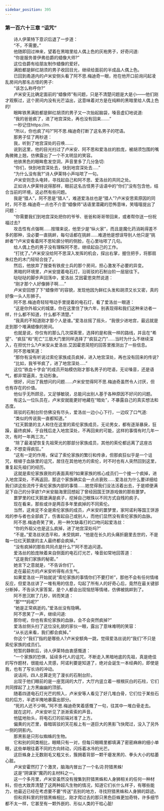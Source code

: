 ```yaml
---
sidebar_position: 395
---
```

### 第一百六十三章 “诅咒”  


　　诗人伊莱特下意识后退了一步道：  
　　“不，不需要。”  
　　他随即回过神来，望着在黑暗里给人偶上色的灰袍男子，好奇问道:  
　　“你是服务普伊弗伯爵的蜡像大师?”  
　　这位伯爵有给朋友制作蜡像的爱好。  
　　满脸都是鲜红胡须的男子收回目光，继续给面前的半成品人偶上色。  
　　已回到甬道内的卢米安侧头看了阿不思.梅迪奇一眼，抢在他开口前询问起凌乱房间内那名古怪的男子:  
　　“该怎么称呼你?”  
　　卢米安无比确定面前的“蜡像师”有问题，只是不清楚问题是大是小——他们刚才观察过，这个房间内没有光芒溢出，这意味着对方是在纯粹的黑暗里给人偶上色的!  
　　眼眸铁黑满脸都是鲜红胡须的男子又一次抬起脑袋，嗓音虚幻地说道:  
　　“我的爸爸疯了，进了地宫深处，再也没有回来…….”  
　　一秒记住https://m.  
　　“所以，你也疯了吗?”阿不思.梅迪奇打断了这名男子的呓语。  
　　那男子怔了两秒道：  
　　我，听到了地宫深处的召唤…….  
　　说到这里，他的目光扫过了卢米安、阿不思和爱洛丝的脸庞，被胡须包围的嘴角微微上翘，仿佛露出了一个不太明显的笑容。  
　　他铁黑色的眼眸愈发空洞，声音里多了几分急切:  
　　“你们，快到地宫深处去，快到地宫深处去.….”  
　　“为什么没有我?”诗人伊莱特小声咕哝了一句。  
　　卢米安则念头电转，寻找起自己和阿不思、爱洛丝的共同之处。  
　　正如诗人伊莱特说得那样，眼前这名古怪男子话语中的“你们”没有包含他，结合当前的环境，这必然有些问题。  
　　我是“猎人”，阿不思是“猎人”，难道爱洛丝也是“猎人”?卢米安思索原因的同时，阿不思.梅迪奇一点也不介意“蜡像师”话语里潜藏的恐怖意味，笑嘻嘻提出了问题：  
　　“你需要我们到地宫深处把你的爷爷、爸爸和哥哥带回来，或者帮你送一份祝福过去?  
　　攻击性有点强啊……按理来说，他至少是“纵火家”，而且是魔化药消耗得差不多的那种，没必要一直挑衅，每句话都在挑衅……难道他是想误导别人他只是“挑衅者”?卢米安看着阿不思轮廓分明的侧脸，在心里咕哝了几句。  
　　给人偶上色的男子没有理睬阿不思，继续起自己的工作。  
　　“打扰了。”卢米安没给阿不思深入发挥的机会，探出右掌，握住把手，将那扇朱红色的木门轻轻合拢了。  
　　然后，他放弃了搜查有铁皮士兵的那个房间，担心激发不必要的异变。  
　　黑暗的环境里，卢米安提着电石灯，沿斑驳的石制台阶一层层往下。  
　　哒哒哒的脚步声回荡中，爱洛丝.艾因霍恩突然说道：  
　　“刚才那个人好像狮子啊.….”  
　　卢米安回想了下“蜡像师”的容貌，发现他因为鲜红头发和胡须又长又密，真的好像一头人形狮子。  
　　阿不思.梅迪奇轻轻甩动手里提着的电石灯，看了爱洛丝一眼道：  
　　“这是你外祖父的城堡，你在这里住了快六年，别表现得和我们这种来访者一样，什么都不知道，什么都不清楚。”  
　　“我真的不知道刚才那个人是谁。”爱洛丝摇了摇头，“我很少进地宫，最远就是走到那个堆满蜡像的房间。  
　　也就是说，你仅有的那么几次探索里，选择的是和我一样的路线，并且在“希望”、“疯狂”和“死亡”三扇大门里同样选择了“疯狂之门”……当时为什么不继续深入，在担忧什么?卢米安从爱洛丝.艾因霍恩简短的回答里推测出了一些信息。  
　　阿不思嗤笑道：  
　　“那你有没有听说过索伦家族成员疯掉，进入地宫深处，再也没有回来的传说?  
　　“比如，我爷爷疯了，进了地宫深处.….”  
　　这位“铁血十字会”的成员开始模仿刚才那名男子的呓语，无论嗓音，还是语气，都非常逼真，生动形象。  
　　很好，问出了我想问的问题……卢米安觉得阿不思.梅迪奇虽然令人讨厌，但也有存在的价值。  
　　他似乎无所顾忌，又足够敏锐，总能问出别人基于各种原因不好问的问题。  
　　有这么一位队员在，卢米安就能更好地藏在“暗处”，不暴露自己的真实想法和态度。  
　　斑驳的石制台阶仿佛没有尽头，爱洛丝一边小心下行，一边叹了口气道:  
　　“类似的传说我一直都知道。”  
　　“红天鹅堡的主人和住在这里的索伦家族成员，无论男女，都有逐渐暴戾，狂躁，最终疯掉，于自残后走入地宫深处，不再回来的可能，这样的事情有时几年一次，有时一年两三次。”  
　　“除了最渴望恢复先祖荣光的那部分家族成员，其他的索伦都远离了这座古堡，不想变得疯狂。”  
　　“这有一定的作用，保证了索伦家族的繁衍和传承，但那疯狂似乎是一个诅咒，根植于血脉里的诅咒，居住在其他地方的索伦，时不时也有人突然回到这里，重复起先祖们的经历。  
　　这就是索伦家族衰败的表面真相?如果家族的核心成员们一个接一个疯掉，进入地宫深处，不再返回，那这个家族确实会一点点衰败……爱洛丝为什么要详细给我们讲这些流传于索伦家族内部的事情……她觉得我们没法活着出去，于是顺便满足下自己的分享欲?卢米安脑海里回想起了曾经因国王饼游戏做的那些噩梦。  
　　噩梦里的红天鹅堡满是疯子，挖掉自己眼珠以不同方式自残的疯子。  
　　现在看来，那些或许是两百多年里疯掉的不同索伦。  
　　当然，这肯定不全是索伦家族的成员，卢米安的噩梦里，家阿诺利等国王饼游戏的参与者也全部疯了，伤害起自己或别人，而他们显然没有索伦家族的血脉。  
　　阿不思.梅迪奇笑了笑，用一种欠缺毒打的口吻问起爱洛丝：  
　　“你的外祖父也是这么疯掉，进了地宫深处吗?”  
　　“不是。”爱洛丝状态平和，未受挑衅，“他是在长久的头痛折磨里去世的，不是每一位红天鹅堡的主人最终都会疯掉。”  
　　“没有疯掉的那些共同点是什么?”阿不思追问道。  
　　爱洛丝的脸庞映着来自侧面的电石灯光芒，嗓音如常地回答道：  
　　“这是我们家族的秘密。”  
　　她言下之意就是，“不告诉你们”。  
　　走在最前方的卢米安听得有点生气。  
　　如果爱洛丝一开始就说“索伦家族的事情你们不要打听”，那他不会有任何情绪反应，但爱洛丝讲了一堆有用的信息，勾起了所有人的好奇心后，竟然在最关键部分断掉，不告诉大家答案，是个人都会出现恼怒等情绪，仿佛被挑衅到了。  
　　阿不思沉默了几秒，转而笑道：  
　　“那***妈呢?”  
　　“她是正常病逝的。”爱洛丝没有隐瞒。  
　　阿不思笑了一声，继续问道:  
　　那你呢，你也有索伦家族的血脉，会不会突然疯掉?”  
　　爱洛丝侧头扫了这位没礼貌的家伙一眼，露出了意味难明的笑容：  
　　“从长远来看，我们都会疯掉。”  
　　你这个“我们”指的是哪些人?卢米安额角一跳，觉得爱洛丝说的“我们”不只是索伦家族的成员们。  
　　短暂的静默后，诗人伊莱特由衷感慨道：  
　　“一个家族的恐惧，延续多代人的诅咒，不断走入黑暗地底的先祖，真是绝佳的写作题材，很能给人灵感，阿诺利要是知道了，绝对会诞生一本经典的，即使是我，也有了写长诗的冲动。  
　　说话间，四人总算走完了漫长的石制台阶。  
　　出现于他们眼前的是一座宽阔的大厅，大厅内竖立着一根根灰白的石柱，它们共同撑起了上方黑幽幽的顶部。  
　　随着四道电石灯光芒的照入，卢米安等人看见了好几堆白骨，它们位于某些石柱的后方，半遮半掩地暴露出部分。  
　　“死的人还不少啊。”阿不思.梅迪奇笑着感慨了一句，往其中一堆白骨走去。  
　　就在这时，卢米安听见了浙淅索索的声音。  
　　他猛地抬头，将电石灯的前端对准了上方。  
　　偏黄的光芒里，昏暗斑驳的天花板上有一道巨大的黑影飞快爬过，没入了另外一侧的阴影内。  
　　那黑影是只形似蜘蛛的生物。  
　　它和别的同类相比，眼睛只有一对，但每只眼睛里都填满了密密麻麻的细小单眼，这些单眼往着不同的方向转动，闪烁着冰冷的光芒。  
　　这巨蛛身上无数刚毛又粗又长，簇拥着背部一颗干瘪发黑的、拳头大小的枯萎心脏。  
　　卢米安霍然打了个激灵，脑海内冒出了一个名词:狩猎黑蛛!  
　　这是“阴谋家”魔药的主材料之一。  
　　这一个多月里，卢米安虽然没有搜集到狩猎黑蛛和人身狮相关的任何一种材料，但也大致弄清楚了这两种超凡生物的情况，知道它们长什么样子，有哪些能力，他最近已经在考虑要不要“传送”去别的地方，寻找狩猎黑蛛和人身狮的踪迹。  
　　但和资料里的狩猎黑蛛相比，刚才爬过去的那只黑色巨蛛更加奇特，许多细节都不太一样，它甚至有一颗外嵌的、形似人类的干枯心脏!  

